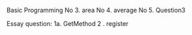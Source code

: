 Basic Programming
No 3. area
No 4. average
No 5. Question3

Essay question:
1a. GetMethod
2 . register